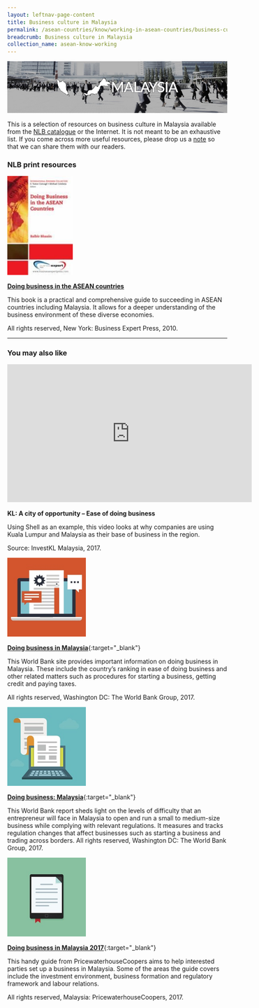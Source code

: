```yaml
---
layout: leftnav-page-content
title: Business culture in Malaysia
permalink: /asean-countries/know/working-in-asean-countries/business-culture-in-malaysia/
breadcrumb: Business culture in Malaysia
collection_name: asean-know-working
---
```


<img src="/images/asean-working/ASEAN-Malaysia-Business-Culture.jpg" alt="Business culture Malaysia banner" style="width:800px;" />

This is a selection of resources on business culture in Malaysia available from the [NLB catalogue](http://catalogue.nlb.gov.sg/) or the Internet.  It is not meant to be an exhaustive list. If you come across more useful resources, please drop us a [note](http://www.eyeonasia.sg/contact/) so that we can share them with our readers.

### **NLB print resources**

<img src="/images/book-covers/Doing-business-in-the-ASEAN-countries.jpg" style="width:150px;" />

[**Doing business in the ASEAN countries**](http://eservice.nlb.gov.sg/item_holding.aspx?bid=14192497)

This book is a practical and comprehensive guide to succeeding in ASEAN countries including Malaysia. It allows for a deeper understanding of the business environment of these diverse economies.

All rights reserved, New York: Business Expert Press, 2010.

---

### **You may also like**

<div class="bp-youtube">
<iframe width="560" height="315" src="https://www.youtube.com/embed/ZNNEyvxo0iU" frameborder="0" allow="accelerometer; autoplay; encrypted-media; gyroscope; picture-in-picture" allowfullscreen></iframe>
</div>

**KL: A city of opportunity – Ease of doing business**

Using Shell as an example, this video looks at why companies are using Kuala Lumpur and Malaysia as their base of business in the region.

Source: InvestKL Malaysia, 2017.

<img src="/images/resources/Article 4.jpg" style="width:180px;" />

[**Doing business in Malaysia**](http://www.doingbusiness.org/data/exploreeconomies/malaysia){:target="_blank"}

This World Bank site provides important information on doing business in Malaysia. These include the country’s ranking in ease of doing business and other related matters such as procedures for starting a business, getting credit and paying taxes.

All rights reserved, Washington DC: The World Bank Group, 2017.

<img src="/images/resources/Article 1.jpg" style="width:180px;" />

[**Doing business: Malaysia**](http://www.doingbusiness.org/~/media/wbg/doingbusiness/documents/profiles/country/mys.pdf){:target="_blank"}

This World Bank report sheds light on the levels of difficulty that an entrepreneur will face in Malaysia to open and run a small to medium-size business while complying with relevant regulations. It measures and tracks regulation changes that affect businesses such as starting a business and trading across borders.
All rights reserved, Washington DC: The World Bank Group, 2017.

<img src="/images/resources/Article 2.jpg" style="width:180px;" />

[**Doing business in Malaysia 2017**](https://www.pwc.com/my/en/assets/publications/2017-doing-business-in-msia.pdf){:target="_blank"}

This handy guide from PricewaterhouseCoopers aims to help interested parties set up a business in Malaysia. Some of the areas the guide covers include the investment environment, business formation and regulatory framework and labour relations.

All rights reserved, Malaysia: PricewaterhouseCoopers, 2017.